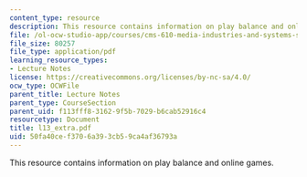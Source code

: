 ```yaml
---
content_type: resource
description: This resource contains information on play balance and online games.
file: /ol-ocw-studio-app/courses/cms-610-media-industries-and-systems-spring-2006/50fa40cef3706a393cb59ca4af36793a_l13_extra.pdf
file_size: 80257
file_type: application/pdf
learning_resource_types:
- Lecture Notes
license: https://creativecommons.org/licenses/by-nc-sa/4.0/
ocw_type: OCWFile
parent_title: Lecture Notes
parent_type: CourseSection
parent_uid: f113fff8-3162-9f5b-7029-b6cab52916c4
resourcetype: Document
title: l13_extra.pdf
uid: 50fa40ce-f370-6a39-3cb5-9ca4af36793a
---
```

This resource contains information on play balance and online games.